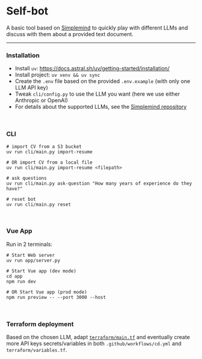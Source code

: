 # Self-bot
A basic tool based on [Simplemind](https://github.com/kennethreitz/simplemind/)
to quickly play with different LLMs and discuss with them about a provided text document.

<hr>

### Installation
- Install `uv`: https://docs.astral.sh/uv/getting-started/installation/
- Install project: `uv venv && uv sync`
- Create the `.env` file based on the provided `.env.example` (with only one LLM API key)
- Tweak `cli/config.py` to use the LLM you want (here we use either Anthropic or OpenAI)
- For details about the supported LLMs, see the [Simplemind repository](https://github.com/kennethreitz/simplemind#supported-apis)

<br>

### CLI

```
# import CV from a S3 bucket
uv run cli/main.py import-resume

# OR import CV from a local file
uv run cli/main.py import-resume <filepath>

# ask questions
uv run cli/main.py ask-question "How many years of experience do they have?"

# reset bot
uv run cli/main.py reset
```

<br>

### Vue App

Run in 2 terminals:

```
# Start Web server
uv run app/server.py

# Start Vue app (dev mode)
cd app
npm run dev

# OR Start Vue app (prod mode)
npm run preview -- --port 3000 --host
```

<br>

### Terraform deployment
Based on the chosen LLM, adapt [`terraform/main.tf`](terraform/main.tf#L165) and eventually create more API keys secrets/variables in both `.github/workflows/cd.yml` and `terraform/variables.tf`.
